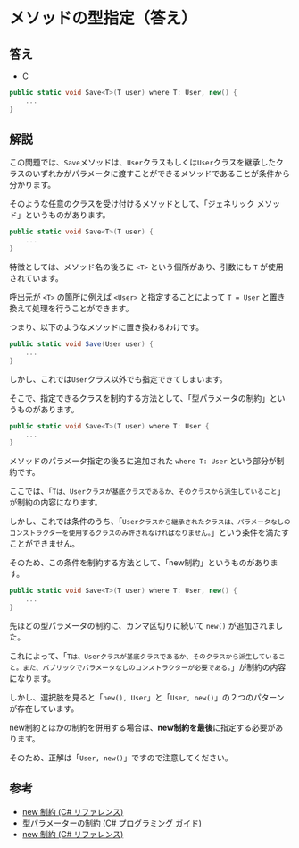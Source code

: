 # メソッドの型指定（答え）

## 答え

* C

```csharp
public static void Save<T>(T user) where T: User, new() {
    ...
}
```

## 解説

この問題では、`Save`メソッドは、`User`クラスもしくは`User`クラスを継承したクラスのいずれかがパラメータに渡すことができるメソッドであることが条件から分かります。

そのような任意のクラスを受け付けるメソッドとして、「ジェネリック メソッド」というものがあります。

```csharp
public static void Save<T>(T user) {
    ...
}
```

特徴としては、メソッド名の後ろに `<T>` という個所があり、引数にも `T` が使用されています。

呼出元が `<T>` の箇所に例えば `<User>` と指定することによって `T = User` と置き換えて処理を行うことができます。

つまり、以下のようなメソッドに置き換わるわけです。

```csharp
public static void Save(User user) {
    ...
}
```

しかし、これでは`User`クラス以外でも指定できてしまいます。

そこで、指定できるクラスを制約する方法として、「型パラメータの制約」というものがあります。

```csharp
public static void Save<T>(T user) where T: User {
    ...
}
```

メソッドのパラメータ指定の後ろに追加された `where T: User` という部分が制約です。

ここでは、「`Tは、Userクラスが基底クラスであるか、そのクラスから派生していること`」が制約の内容になります。

しかし、これでは条件のうち、「`Userクラスから継承されたクラスは、パラメータなしのコンストラクターを使用するクラスのみ許されなければなりません。`」という条件を満たすことができません。

そのため、この条件を制約する方法として、「new制約」というものがあります。

```csharp
public static void Save<T>(T user) where T: User, new() {
    ...
}
```

先ほどの型パラメータの制約に、カンマ区切りに続いて `new()` が追加されました。

これによって、「`Tは、Userクラスが基底クラスであるか、そのクラスから派生していること。また、パブリックでパラメータなしのコンストラクターが必要である。`」が制約の内容になります。

しかし、選択肢を見ると「`new(), User`」と「`User, new()`」の２つのパターンが存在しています。

new制約とほかの制約を併用する場合は、**new制約を最後**に指定する必要があります。

そのため、正解は「`User, new()`」ですので注意してください。

## 参考

* [new 制約 (C# リファレンス)](https://docs.microsoft.com/ja-jp/dotnet/csharp/language-reference/keywords/new-constraint)
* [型パラメーターの制約 (C# プログラミング ガイド)](https://docs.microsoft.com/ja-jp/dotnet/csharp/programming-guide/generics/constraints-on-type-parameters)
* [new 制約 (C# リファレンス)](https://docs.microsoft.com/ja-jp/dotnet/csharp/language-reference/keywords/new-constraint)
